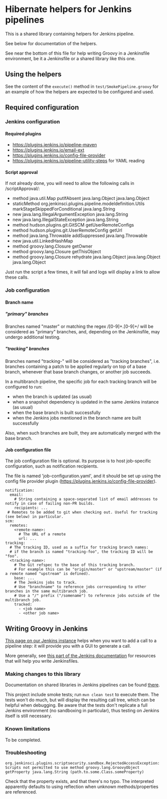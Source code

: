 # Hibernate helpers for Jenkins pipelines

This is a shared library containing helpers for Jenkins pipeline.

See below for documentation of the helpers.

See near the bottom of this file for help writing Groovy in a Jenkinsfile environment,
be it a Jenkinsfile or a shared library like this one. 

## Using the helpers

See the content of the `execute()` method in `test/SmokePipeline.groovy`
for an example of how the helpers are expected to be configured and used.

## Required configuration

### Jenkins configuration

#### Required plugins

 - https://plugins.jenkins.io/pipeline-maven
 - https://plugins.jenkins.io/email-ext
 - https://plugins.jenkins.io/config-file-provider
 - https://plugins.jenkins.io/pipeline-utility-steps for YAML reading

#### Script approval

If not already done, you will need to allow the following calls in <jenkinsUrl>/scriptApproval/:

- method java.util.Map putIfAbsent java.lang.Object java.lang.Object
- staticMethod org.jenkinsci.plugins.pipeline.modeldefinition.Utils markStageSkippedForConditional java.lang.String
- new java.lang.IllegalArgumentException java.lang.String
- new java.lang.IllegalStateException java.lang.String
- method hudson.plugins.git.GitSCM getUserRemoteConfigs
- method hudson.plugins.git.UserRemoteConfig getUrl
- method java.lang.Throwable addSuppressed java.lang.Throwable
- new java.util.LinkedHashMap
- method groovy.lang.Closure getOwner
- method groovy.lang.Closure getThisObject
- method groovy.lang.Closure rehydrate java.lang.Object java.lang.Object java.lang.Object

Just run the script a few times, it will fail and logs will display a link to allow these calls.

### Job configuration

#### Branch name

##### "primary" branches
Branches named "master" or matching the regex /[0-9]+.[0-9]+/ will be considered as "primary" branches,
and, depending on the Jenkinsfile, may undergo additional testing.

##### "tracking" branches
Branches named "tracking-<some-name>" will be considered as "tracking branches",
i.e. branches containing a patch to be applied regularly
on top of a base branch, whenever that base branch changes, or another job succeeds.

In a multibranch pipeline, the specific job for each tracking branch will be configured to run:
- when the branch is updated (as usual)
- when a snapshot dependency is updated in the same Jenkins instance (as usual)
- when the base branch is built successfully
- when the Jenkins jobs mentioned in the branch name are built successfully

Also, when such branches are built, they are automatically merged with the base branch.

#### Job configuration file

The job configuration file is optional. Its purpose is to host job-specific configuration, such as notification recipients.

The file is named 'job-configuration.yaml', and it should be set up using the config file provider plugin
(https://plugins.jenkins.io/config-file-provider).

```
notification:
  email:
    # String containing a space-separated list of email addresses to notify in case of failing non-PR builds.
    recipients: ...
 # Remotes to be added to git when checking out. Useful for tracking (see below) in particular.
scm:
  remotes:
    <remote-name>:
      # The URL of a remote
      url: ...
tracking:
  # The tracking ID, used as a suffix for tracking branch names:
  # if the branch is named "tracking-foo", the tracking ID will be "foo".
  <tracking-name>:
    # The Git refspec to the base of this tracking branch.
    # For example this can be "origin/master" or "upstream/master" (if a remote named "upstream" is defined).
    base: ...
    # The Jenkins jobs to track.
    # Use "branchname" to reference jobs corresponding to other branches in the same multibranch job.
    # Use a "/" prefix ("/somename") to reference jobs outside of the multibranch job.
    tracked:
      - <job name>
      - <other job name>
```

## Writing Groovy in Jenkins

[This page on our Jenkins instance](http://ci.hibernate.org/pipeline-syntax/) helps when you want to add a call to a pipeline step:
it will provide you with a GUI to generate a call.
 
More generally, see [this part of the Jenkins documentation](https://jenkins.io/doc/book/pipeline/development/#pipeline-development-tools)
for resources that will help you write Jenkinsfiles.

### Making changes to this library

Documentation on shared libraries in Jenkins pipelines can be found [there](https://jenkins.io/doc/book/pipeline/shared-libraries/).

This project include smoke tests; run `mvn clean test` to execute them.
The tests won't do much, but will display the resulting call tree,
which can be helpful when debugging.
Be aware that the tests don't replicate a full Jenkins environment (no sandboxing in particular),
thus testing on Jenkins itself is still necessary.

### Known limitations

To be completed.

### Troubleshooting

```
org.jenkinsci.plugins.scriptsecurity.sandbox.RejectedAccessException: Scripts not permitted to use method groovy.lang.GroovyObject getProperty java.lang.String (path.to.some.Class.someProperty)
```

Check that the property exists, and that there's no typo.
The interpreted apparently defaults to using reflection when unknown methods/properties are referenced.